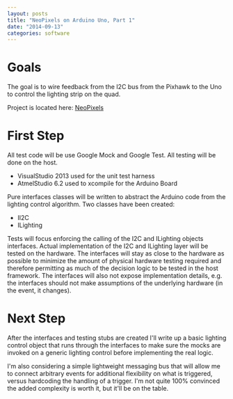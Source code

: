 ```yaml
---
layout: posts
title: "NeoPixels on Arduino Uno, Part 1"
date: "2014-09-13"
categories: software
---
```


# Goals

The goal is to wire feedback from the I2C bus from the Pixhawk to the Uno to control the lighting strip on the quad.

Project is located here: [NeoPixels](https://github.com/nwind21/apm_neopixels)

# First Step

All test code will be use Google Mock and Google Test. All testing will be done on the host.

* VisualStudio 2013 used for the unit test harness
* AtmelStudio 6.2 used to xcompile for the Arduino Board

Pure interfaces classes will be written to abstract the Arduino code from the lighting control algorithm. Two classes have been created:

* II2C
* ILighting

Tests will focus enforcing the calling of the I2C and ILighting objects interfaces. Actual implementation of the I2C and ILighting layer will be tested on the hardware. The interfaces will stay as close to the hardware as possible to minimize the amount of physical hardware testing required and therefore permitting as much of the decision logic to be tested in the host framework. The interfaces will also not expose implementation details, e.g. the interfaces should not make assumptions of the underlying hardware (in the event, it changes).

# Next Step

After the interfaces and testing stubs are created I'll write up a basic lighting control object that runs through the interfaces to make sure the mocks are invoked on a generic lighting control before implementing the real logic.

I'm also considering a simple lightweight messaging bus that will allow me to connect arbitrary events for additional flexibility on what is triggered, versus hardcoding the handling of a trigger. I'm not quite 100% convinced the added complexity is worth it, but it'll be on the table.
